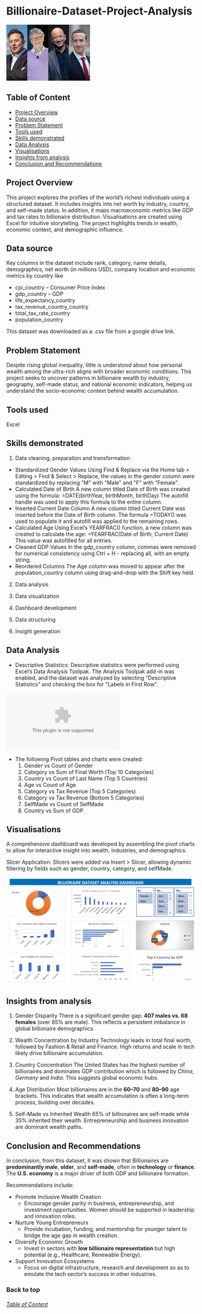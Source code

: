 # Billionaire-Dataset-Project-Analysis

![Billionaire_Pix](Billionaire_Pix.jpeg)




## Table of Content

- [Project Overview](#Project-Overview)
- [Data source](#Data-source)
- [Problem Statement](#Problem-Statement)
- [Tools used](#Tools-used)
- [Skills demonstrated](#Skills-demonstrated)
- [Data Analysis](#Data-Analysis)
- [Visualisations](#Visualisations)
- [Insights from analysis](#Insights-from-analysis)
- [Conclusion and Recommendations](#Conclusion-and-Recommendations)
  
## Project Overview
This project explores the profiles of the world’s richest individuals using a structured dataset. It includes insights into net worth by industry, country, and self-made status.
In addition, it maps macroeconomic metrics like GDP and tax rates to billionaire distribution. Visualisations are created using Excel for intuitive storytelling. The project highlights trends in wealth, economic context, and demographic influence.


## Data source
Key columns in the dataset include rank, category, name details, demographics, net worth (in millions USD), company location and economic metrics by country like

- cpi_country – Consumer Price Index
- gdp_country – GDP
- life_expectancy_country
- tax_revenue_country_country
- total_tax_rate_country
- population_country

This dataset was downloaded as a .csv file from a google drive link.
  
## Problem Statement
Despite rising global inequality, little is understood about how personal wealth among the ultra-rich aligns with broader economic conditions. This project seeks to uncover patterns in billionaire wealth by industry, geography, self-made status, and national economic indicators, helping us understand the socio-economic context behind wealth accumulation.

## Tools used
Excel

## Skills demonstrated
1. Data cleaning, preparation and transformation

- Standardized Gender Values
Using Find & Replace via the Home tab > Editing > Find & Select > Replace, the values in the gender column were standardized by replacing "M" with "Male" and "F" with "Female".
- Calculated Date of Birth
A new column titled Date of Birth was created using the formula:
=DATE(birthYear, birthMonth, birthDay)
The autofill handle was used to apply this formula to the entire column.
- Inserted Current Date Column
A new column titled Current Date was inserted before the Date of Birth column. The formula =TODAY() was used to populate it and autofill was applied to the remaining rows.
- Calculated Age
Using Excel’s YEARFRAC() function, a new column was created to calculate the age:
=YEARFRAC(Date of Birth, Current Date)
This value was autofilled for all entries.
- Cleaned GDP Values
In the gdp_country column, commas were removed for numerical consistency using Ctrl + H - replacing all, with an empty string.
- Reordered Columns
The Age column was moved to appear after the population_country column using drag-and-drop with the Shift key held.
2. Data analysis
  
3. Data visualization
   
4. Dashboard development

5. Data structuring

6. Insight generation

## Data Analysis

- Descriptive Statistics:
Descriptive statistics were performed using Excel’s Data Analysis Toolpak. The Analysis Toolpak add-in was enabled, and the dataset was analyzed by selecting “Descriptive Statistics” and checking the box for "Labels in First Row".

![Descriptive_statistics](Descriptive_statistics.xlsx)

- The following Pivot tables and charts were created:
  1. Gender vs Count of Gender
  2. Category vs Sum of Final Worth (Top 10 Categories)
  3. Country vs Count of Last Name (Top 5 Countries)
  4. Age vs Count of Age
  5. Category vs Tax Revenue (Top 5 Categories)
  6. Category vs Tax Revenue (Bottom 5 Categories)
  7. SelfMade vs Count of SelfMade
  8. Country vs Sum of GDP

## Visualisations
A comprehensive dashboard was developed by assembling the pivot charts to allow for interactive insight into wealth, industries, and demographics.

Slicer Application:
Slicers were added via Insert > Slicer, allowing dynamic filtering by fields such as gender, country, category, and selfMade.

![Billionaire_dashboard](Billionaire_dashboard.PNG)


## Insights from analysis

1. Gender Disparity
There is a significant gender gap: **407 males vs. 68 females** (over 85% are male). This reflects a persistent imbalance in global billionaire demographics.

2. Wealth Concentration by Industry
Technology leads in total final worth, followed by Fashion & Retail and Finance. High returns and scale in tech likely drive billionaire accumulation.

3. Country Concentration
The United States has the highest number of billionaires and dominates GDP contribution which is followed by *China*, *Germany* and *India*. This suggests global economic hubs.

4. Age Distribution
Most billionaires are in the **60–70** and **80–90** age brackets. This indicates that wealth accumulation is often a long-term process, building over decades.

5. Self-Made vs Inherited Wealth
65% of billionaires are self-made while 35% inherited their wealth. Entrepreneurship and business innovation are dominant wealth paths.

## Conclusion and Recommendations

In conclusion, from this dataset, it was shown that Billionaires are **predominantly male**, **older**, and **self-made**, often in **technology** or **finance**. The **U.S. economy** is a major driver of both GDP and billionaire formation.

Recommendations include:
- Promote Inclusive Wealth Creation
   * Encourage gender parity in business, entrepreneurship, and investment opportunities. Women should be supported in leadership and innovation roles.
- Nurture Young Entrepreneurs
   * Provide incubation, funding, and mentorship for younger talent to bridge the age gap in wealth creation.
- Diversify Economic Growth
   * Invest in sectors with **low billionaire representation** but high potential (e.g., Healthcare, Renewable Energy).
- Support Innovation Ecosystems
   * Focus on digital infrastructure, research and development so as to emulate the tech sector’s success in other industries.



### Back to top 
###### [Table of Content](#Table-of-Content)
